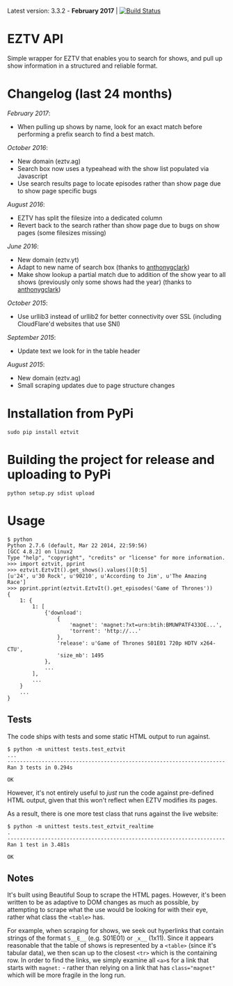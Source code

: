 Latest version: 3.3.2 - **February 2017** | [![Build Status](https://travis-ci.org/jaysh/eztvit-python.svg?branch=master)](https://travis-ci.org/jaysh/eztvit-python)

EZTV API
=============

Simple wrapper for EZTV that enables you to search for shows, and pull up show information in a structured and reliable format.

Changelog (last 24 months)
=============

*February 2017*:
- When pulling up shows by name, look for an exact match before performing a prefix search to find a best match.

*October 2016*:
- New domain (eztv.ag)
- Search box now uses a typeahead with the show list populated via Javascript
- Use search results page to locate episodes rather than show page due to show page specific bugs

*August 2016*:
- EZTV has split the filesize into a dedicated column
- Revert back to the search rather than show page due to bugs on show pages (some filesizes missing)

*June 2016*:
- New domain (eztv.yt)
- Adapt to new name of search box (thanks to [anthonygclark](https://github.com/anthonygclark))
- Make show lookup a partial match due to addition of the show year to all shows (previously only some shows had the year) (thanks to [anthonygclark](https://github.com/anthonygclark))

*October 2015*:
- Use urllib3 instead of urllib2 for better connectivity over SSL (including CloudFlare'd websites that use SNI)

*September 2015*:
- Update text we look for in the table header

*August 2015*:
- New domain (eztv.ag)
- Small scraping updates due to page structure changes

# Installation from PyPi

    sudo pip install eztvit

# Building the project for release and uploading to PyPi

    python setup.py sdist upload

# Usage 

    $ python
    Python 2.7.6 (default, Mar 22 2014, 22:59:56) 
    [GCC 4.8.2] on linux2
    Type "help", "copyright", "credits" or "license" for more information.
    >>> import eztvit, pprint
    >>> eztvit.EztvIt().get_shows().values()[0:5]
    [u'24', u'30 Rock', u'90210', u'According to Jim', u'The Amazing Race']
    >>> pprint.pprint(eztvit.EztvIt().get_episodes('Game of Thrones'))
    {
        1: {
            1: [
                {'download':
                    {
                        'magnet': 'magnet:?xt=urn:btih:BMUWPATF433OE...',
                        'torrent': 'http://...'
                    },
                    'release': u'Game of Thrones S01E01 720p HDTV x264-CTU',
                    'size_mb': 1495
                },
                ...
            ],
            ...
        }
        ...
    }

## Tests

The code ships with tests and some static HTML output to run against.

    $ python -m unittest tests.test_eztvit
    ...
    ----------------------------------------------------------------------
    Ran 3 tests in 0.294s

    OK

However, it's not entirely useful to *just* run the code against pre-defined HTML output, given that this won't reflect when EZTV modifies its pages.

As a result, there is one more test class that runs against the live website:

    $ python -m unittest tests.test_eztvit_realtime
    .
    ----------------------------------------------------------------------
    Ran 1 test in 3.481s

    OK

## Notes

It's built using Beautiful Soup to scrape the HTML pages. However, it's been written to be as adaptive to DOM changes as much as possible, by attempting to scrape what the use would be looking for with their eye, rather what class the `<table>` has.

For example, when scraping for shows, we seek out hyperlinks that contain strings of the format `S__E__` (e.g. S01E01) or `_x__` (1x11). Since it appears reasonable that the table of shows is represented by a `<table>` (since it's tabular data), we then scan up to the closest `<tr>` which is the containing row. In order to find the links, we simply examine all `<a>`s for a link that starts with `magnet:` - rather than relying on a link that has `class="magnet"` which will be more fragile in the long run.
